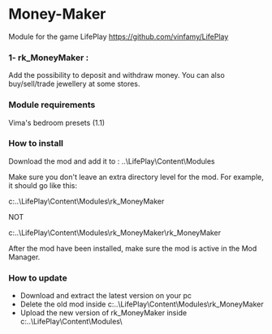 # Money-Maker
Module for the game LifePlay
https://github.com/vinfamy/LifePlay


### 1- rk_MoneyMaker : 
Add the possibility to deposit and withdraw money. You can also buy/sell/trade jewellery at some stores.

### Module requirements
Vima's bedroom presets (1.1)

### How to install
Download the mod and add it to : ..\LifePlay\Content\Modules

Make sure you don't leave an extra directory level for the mod. For example, it should go like this:

c:\..\LifePlay\Content\Modules\rk_MoneyMaker

NOT

c:\..\LifePlay\Content\Modules\rk_MoneyMaker\rk_MoneyMaker

After the mod have been installed, make sure the mod is active in the Mod Manager. 

### How to update
* Download and extract the latest version on your pc
* Delete the old mod inside c:\..\LifePlay\Content\Modules\rk_MoneyMaker
* Upload the new version of rk_MoneyMaker inside c:\..\LifePlay\Content\Modules\